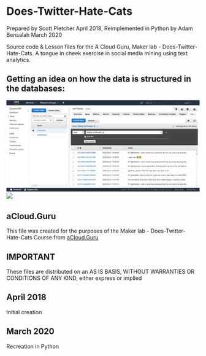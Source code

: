 # Does-Twitter-Hate-Cats
Prepared by Scott Pletcher April 2018,
Reimplemented in Python by Adam Bensalah March 2020

Source code & Lesson files for the A Cloud Guru, Maker lab - Does-Twitter-Hate-Cats.
A tongue in cheek exercise in social media mining using text analytics.

## Getting an idea on how the data is structured in the databases:
![](images/raw_tweets.png)
![](tw_sentiment.png)

## aCloud.Guru
This file was created for the purposes of the Maker lab - Does-Twitter-Hate-Cats Course from [aCloud.Guru](https://acloud.guru)

## IMPORTANT
These files are distributed on an AS IS BASIS, WITHOUT WARRANTIES OR CONDITIONS OF ANY KIND, either express or implied

## April 2018
Initial creation

## March 2020
Recreation in Python